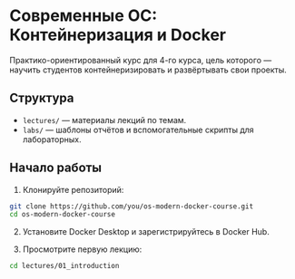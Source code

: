 # Современные ОС: Контейнеризация и Docker

Практико-ориентированный курс для 4-го курса, цель которого — научить студентов контейнеризировать и развёртывать свои проекты.

## Структура
- `lectures/` — материалы лекций по темам.
- `labs/` — шаблоны отчётов и вспомогательные скрипты для лабораторных.

## Начало работы
1. Клонируйте репозиторий:
```bash
git clone https://github.com/you/os-modern-docker-course.git
cd os-modern-docker-course
```
2. Установите Docker Desktop и зарегистрируйтесь в Docker Hub.

3. Просмотрите первую лекцию:
```bash
cd lectures/01_introduction
```
